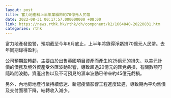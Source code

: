 ```yaml
---
layout: post
title: 富力地產料上半年業績蝕約70億元人民幣
date: 2022-08-31 00:17:57.000000000 +08:00
link: https://news.rthk.hk/rthk/ch/component/k2/1664840-20220831.htm
categories: rthk
---
```


富力地產發盈警，預期截至今年6月底止，上半年將錄得淨虧損70億元人民幣。去年同期錄得盈利。

公司預期盈轉虧，主要由於出售英國項目資產而產生約25億元的損失、以美元計價的債務及境外資產受外匯波動影響，導致超過20億元的匯兌虧損，有關數額可隨時間波動。資產出售以及不可預見的滙率波動已帶來約45億元虧損。

另外，內地房地產行業持續低迷、新冠疫情影響工程進度延遲，導致期內平均售價及交付面積下降，結轉收入減少。
